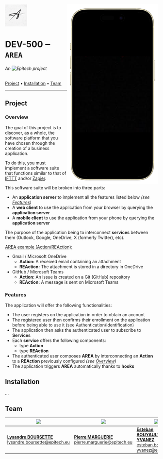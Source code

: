 <img src="/md/assets/hi.png" width=300 align="right" alt="Screenshot of the app's homepage."/>
<img src="/md/assets/AREA_1024.png" width=72 alt="Logo of the application"/>

# DEV-500 ‒ `AREA`
###### An <img src="https://newsroom.ionis-group.com/wp-content/uploads/2023/09/epitech-2023-logo-m.png" alt="Epitech" height=18/> project

[Project](#project) • [Installation](#installation) • [Team](#team)

---

<a name="project"></a>
## Project

<a name="project-overview"></a>
### Overview

The goal of this project is to discover, as a whole, the software platform that you have chosen
through the creation of a business application.

To do this, you must implement a software suite that functions similar to that of
[IFTTT](https://ifttt.com/) and/or [Zapier](https://zapier.com/).

This software suite will be broken into three parts:
- An **application server** to implement all the features listed below
  *(see [Features](#project-features))*
- A **web client** to use the application from your browser by querying the **application server**
- A **mobile client** to use the application from your phone by querying the **application server**

The purpose of the application being to interconnect **services** between them (Outlook, Google, 
OneDrive, X (formerly Twitter), etc).

<ins>AREA example (Action/REAction):</ins>
- Gmail / Microsoft OneDrive
  - **Action:** A received email containing an attachment
  - **REAction:** The attachment is stored in a directory in OneDrive
- GitHub / Microsoft Teams
  - **Action:** An issue is created on a Git (GitHub) repository
  - **REAction:** A message is sent on Microsoft Teams

<a name="project-features"></a>
### Features

The application will offer the following functionalities:
- The user registers on the application in order to obtain an account
- The registered user then confirms their enrollment on the application before being able to use it
  (see Authentication/Identification)
- The application then asks the authenticated user to subscribe to **Services**
- Each **service** offers the following components:
  - type **Action**
  - type **REAction**
- The authenticated user composes **AREA** by interconnecting an **Action** to a **REAction**
  previously configured *(see [Overview](#project-overview))*
- The application triggers **AREA** automatically thanks to **hooks**

<a name="installation"></a>
## Installation

...

<a name="team"></a>
## Team

| <img src="https://avatars.githubusercontent.com/u/123988037?v=4" width=92>                                                       | <img src="https://avatars.githubusercontent.com/u/146085057?v=4" width=92>                                                         | <img src="https://avatars.githubusercontent.com/u/146708962?v=4" width=92>                                                                      | <img src="https://avatars.githubusercontent.com/u/146066700?v=4" width=92>                                           | <img src="https://avatars.githubusercontent.com/u/146707823?v=4" width=92>                                        |
|----------------------------------------------------------------------------------------------------------------------------------|------------------------------------------------------------------------------------------------------------------------------------|-------------------------------------------------------------------------------------------------------------------------------------------------|----------------------------------------------------------------------------------------------------------------------|-------------------------------------------------------------------------------------------------------------------|
| [**Lysandre BOURSETTE**](https://github.com/shuvlyy)<br/>[lysandre.boursette@epitech.eu]("mailto:lysandre.boursette@epitech.eu") | [**Pierre MARGUERIE**](https://github.com/PierreMarguerie)<br/>[pierre.marguerie@epitech.eu]("mailto:pierre.marguerie@epitech.eu") | [**Esteban BOUYAULT-YVANEZ**](https://github.com/Babouye)<br/>[esteban.bouyault-yvanez@epitech.eu]("mailto:esteban.bouyault-yvanez@epitech.eu") | [**Timéo TREGAROT**](https://github.com/timeotr)<br/>[timeo.tregarot@epitech.eu]("mailto:timeo.tregarot@epitech.eu") | [**Arthur DRAHY**](https://github.com/tuturicide)<br/>[arthur.drahy@epitech.eu]("mailto:arthur.drahy@epitech.eu") |
